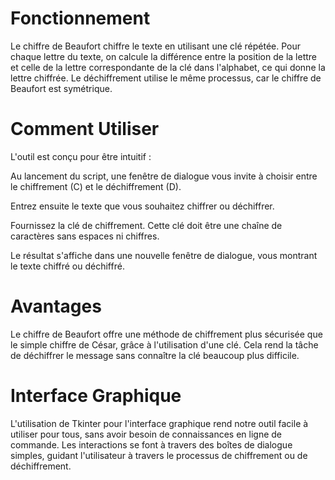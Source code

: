 # Fonctionnement
Le chiffre de Beaufort chiffre le texte en utilisant une clé répétée. Pour chaque lettre du texte, on calcule la différence entre la position de la lettre et celle de la lettre correspondante de la clé dans l'alphabet, ce qui donne la lettre chiffrée. Le déchiffrement utilise le même processus, car le chiffre de Beaufort est symétrique.

# Comment Utiliser
L'outil est conçu pour être intuitif :

Au lancement du script, une fenêtre de dialogue vous invite à choisir entre le chiffrement (C) et le déchiffrement (D).


Entrez ensuite le texte que vous souhaitez chiffrer ou déchiffrer.


Fournissez la clé de chiffrement. Cette clé doit être une chaîne de caractères sans espaces ni chiffres.


Le résultat s'affiche dans une nouvelle fenêtre de dialogue, vous montrant le texte chiffré ou déchiffré.


# Avantages
Le chiffre de Beaufort offre une méthode de chiffrement plus sécurisée que le simple chiffre de César, grâce à l'utilisation d'une clé. Cela rend la tâche de déchiffrer le message sans connaître la clé beaucoup plus difficile.

# Interface Graphique
L'utilisation de Tkinter pour l'interface graphique rend notre outil facile à utiliser pour tous, sans avoir besoin de connaissances en ligne de commande. Les interactions se font à travers des boîtes de dialogue simples, guidant l'utilisateur à travers le processus de chiffrement ou de déchiffrement.

